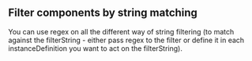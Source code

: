 ## Filter components by string matching

You can use regex on all the different way of string filtering (to match against the filterString - either pass regex to the filter or define it in each instanceDefinition you want to act on the filterString).
